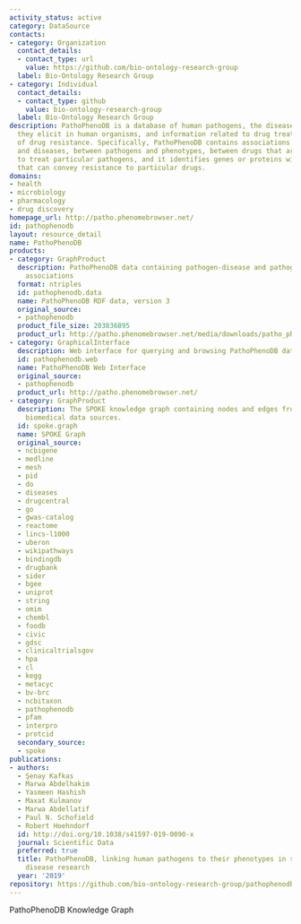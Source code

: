 ```yaml
---
activity_status: active
category: DataSource
contacts:
- category: Organization
  contact_details:
  - contact_type: url
    value: https://github.com/bio-ontology-research-group
  label: Bio-Ontology Research Group
- category: Individual
  contact_details:
  - contact_type: github
    value: bio-ontology-research-group
  label: Bio-Ontology Research Group
description: PathoPhenoDB is a database of human pathogens, the diseases and phenotypes
  they elicit in human organisms, and information related to drug treatments and mechanisms
  of drug resistance. Specifically, PathoPhenoDB contains associations between pathogens
  and diseases, between pathogens and phenotypes, between drugs that are approved
  to treat particular pathogens, and it identifies genes or proteins within pathogens
  that can convey resistance to particular drugs.
domains:
- health
- microbiology
- pharmacology
- drug discovery
homepage_url: http://patho.phenomebrowser.net/
id: pathophenodb
layout: resource_detail
name: PathoPhenoDB
products:
- category: GraphProduct
  description: PathoPhenoDB data containing pathogen-disease and pathogen-phenotype
    associations
  format: ntriples
  id: pathophenodb.data
  name: PathoPhenoDB RDF data, version 3
  original_source:
  - pathophenodb
  product_file_size: 203836895
  product_url: http://patho.phenomebrowser.net/media/downloads/patho_pheno_withsymbols.nt
- category: GraphicalInterface
  description: Web interface for querying and browsing PathoPhenoDB data
  id: pathophenodb.web
  name: PathoPhenoDB Web Interface
  original_source:
  - pathophenodb
  product_url: http://patho.phenomebrowser.net/
- category: GraphProduct
  description: The SPOKE knowledge graph containing nodes and edges from multiple
    biomedical data sources.
  id: spoke.graph
  name: SPOKE Graph
  original_source:
  - ncbigene
  - medline
  - mesh
  - pid
  - do
  - diseases
  - drugcentral
  - go
  - gwas-catalog
  - reactome
  - lincs-l1000
  - uberon
  - wikipathways
  - bindingdb
  - drugbank
  - sider
  - bgee
  - uniprot
  - string
  - omim
  - chembl
  - foodb
  - civic
  - gdsc
  - clinicaltrialsgov
  - hpa
  - cl
  - kegg
  - metacyc
  - bv-brc
  - ncbitaxon
  - pathophenodb
  - pfam
  - interpro
  - protcid
  secondary_source:
  - spoke
publications:
- authors:
  - Şenay Kafkas
  - Marwa Abdelhakim
  - Yasmeen Hashish
  - Maxat Kulmanov
  - Marwa Abdellatif
  - Paul N. Schofield
  - Robert Hoehndorf
  id: http://doi.org/10.1038/s41597-019-0090-x
  journal: Scientific Data
  preferred: true
  title: PathoPhenoDB, linking human pathogens to their phenotypes in support of infectious
    disease research
  year: '2019'
repository: https://github.com/bio-ontology-research-group/pathophenodb
---
```

PathoPhenoDB Knowledge Graph